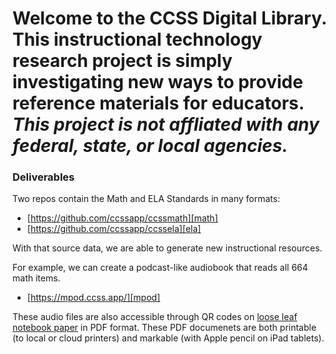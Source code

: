 # Welcome to the CCSS Digital Library. This instructional technology research project is simply investigating new ways to provide reference materials for educators. ***This project is not affliated with any federal, state, or local agencies.***

### Deliverables

Two repos contain the Math and ELA Standards in many formats:
  + [https://github.com/ccssapp/ccssmath][math]
  + [https://github.com/ccssapp/ccssela][ela]

With that source data, we are able to generate new instructional resources.

For example, we can create a podcast-like audiobook that reads all 664 math items.

  + [https://mpod.ccss.app/][mpod]

These audio files are also accessible through QR codes on [loose leaf notebook paper][notebook] in PDF format. These PDF documenets are both printable (to local or cloud printers) and markable (with Apple pencil on iPad tablets).

[notebook]: https://github.com/ccssapp/notebook-ccssmath-pdf
[mpod]: https://mpod.ccss.app/
[math]: https://github.com/ccssapp/ccssmath
[ela]: https://github.com/ccssapp/ccssela

